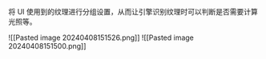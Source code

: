 
将 UI 使用到的纹理进行分组设置，从而让引擎识别纹理时可以判断是否需要计算光照等。

![[Pasted image 20240408151526.png]]
![[Pasted image 20240408151500.png]]
